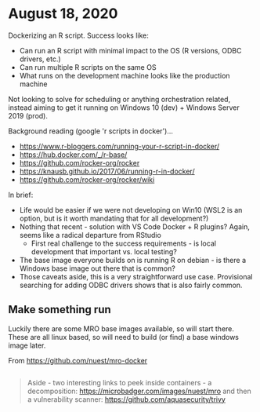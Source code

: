 # August 18, 2020

Dockerizing an R script.  Success looks like:

- Can run an R script with minimal impact to the OS (R versions, ODBC drivers, etc.)
- Can run multiple R scripts on the same OS
- What runs on the development machine looks like the production machine

Not looking to solve for scheduling or anything orchestration related, instead aiming to get it running on Windows 10 (dev) + Windows Server 2019 (prod).

Background reading (google 'r scripts in docker')...
- https://www.r-bloggers.com/running-your-r-script-in-docker/
- https://hub.docker.com/_/r-base/
- https://github.com/rocker-org/rocker
- https://knausb.github.io/2017/06/running-r-in-docker/
- https://github.com/rocker-org/rocker/wiki

In brief:
- Life would be easier if we were not developing on Win10 (WSL2 is an option, but is it worth mandating that for all development?)
- Nothing that recent - solution with VS Code Docker + R plugins?  Again, seems like a radical departure from RStudio
  - First real challenge to the success requirements - is local development that important vs. local testing?
- The base image everyone builds on is running R on debian - is there a Windows base image out there that is common?
- Those caveats aside, this is a very straightforward use case.  Provisional searching for adding ODBC drivers shows that is also fairly common.

## Make something run

Luckily there are some MRO base images available, so will start there.  These are all linux based, so will need to build (or find) a base windows image later.

From https://github.com/nuest/mro-docker

```bash

```

> Aside - two interesting links to peek inside containers - a decomposition: https://microbadger.com/images/nuest/mro and then a vulnerability scanner: https://github.com/aquasecurity/trivy